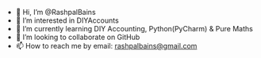 - 👋 Hi, I’m @RashpalBains
- 👀 I’m interested in DIYAccounts
- 🌱 I’m currently learning DIY Accounting, Python(PyCharm) & Pure Maths
- 💞️ I’m looking to collaborate on GitHub
- 📫 How to reach me by email: rashpalbains@gmail.com

<!---
RashpalBains/RashpalBains is a ✨ special ✨ repository because its `README.md` (this file) appears on your GitHub profile.
You can click the Preview link to take a look at your changes.
--->
